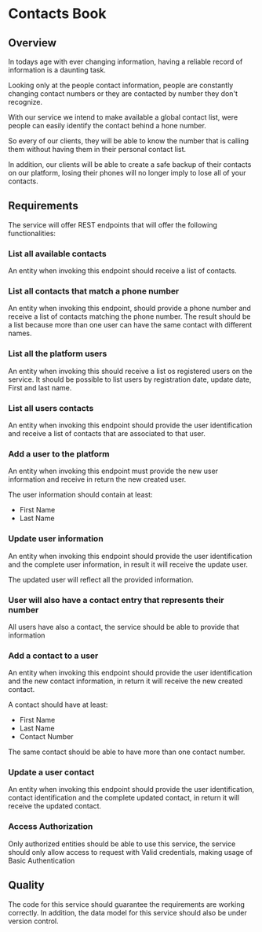 # Contacts Book


## Overview

In todays age with ever changing information, having a reliable record of information is
a daunting task.

Looking only at the people contact information, people are constantly changing contact
numbers or they are contacted by number they don't recognize.

With our service we intend to make available a global contact list, were people can easily
identify the contact behind a hone number.

So every of our clients, they will be able to know the number that is calling them without
having them in their personal contact list.

In addition, our clients will be able to create a safe backup of their contacts on our platform,
losing their phones will no longer imply to lose all of your contacts.



## Requirements

The service will offer REST endpoints that will offer the following functionalities:


### List all available contacts
An entity when invoking this endpoint should receive a list of contacts.


### List all contacts that match a phone number
An entity when invoking this endpoint, should provide a phone number and receive a list of contacts
matching the phone number.
The result should be a list because more than one user can have the same contact with different names.

### List all the platform users
An entity when invoking this should receive a list os registered users on the service.
It should be possible to list users by registration date, update date, First and last name.

### List all users contacts
An entity when invoking this endpoint should provide the user identification and receive a list of
contacts that are associated to that user.

### Add a user to the platform
An entity when invoking this endpoint must provide the new user information and receive in return
the new created user.

The user information should contain at least:

 * First Name
 * Last Name


### Update user information
An entity when invoking this endpoint should provide the user identification and the complete
user information, in result it will receive the update user.

The updated user will reflect all the provided information.

### User will also have a contact entry that represents their number
All users have also a contact, the service should be able to provide that information


### Add a contact to a user
An entity when invoking this endpoint should provide the user identification and the new contact
information, in return it will receive the new created contact.

A contact should have at least:

 * First Name
 * Last Name
 * Contact Number

 The same contact should be able to have more than one contact number.

### Update a user  contact
An entity when invoking this endpoint should provide the user identification, contact identification
and the complete updated contact, in return it will receive the updated contact.

### Access Authorization
Only authorized entities should be able to use this service, the service should only allow access
to request with Valid credentials, making usage of Basic Authentication


## Quality

The code for this service should guarantee the requirements are working correctly.
In addition, the data model for this service should also be under version control.
